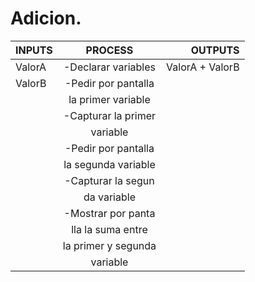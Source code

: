<!--HEAD -->
# Adicion.
|     INPUTS       |      PROCESS      |      OUTPUTS     |
| ---------------- |:-----------------:| ----------------:|
|      ValorA      |-Declarar variables| ValorA + ValorB  |
|      ValorB      |-Pedir por pantalla|                  |
|                  |la primer variable |                  |
|                  |-Capturar la primer|                  |
|                  |variable           |                  |
|                  |-Pedir por pantalla|                  |
|                  |la segunda variable|                  |
|                  |-Capturar la segun |                  |
|                  |da variable        |                  |
|                  |-Mostrar por panta |                  |
|                  |lla la suma entre  |                  |
|                  |la primer y segunda|                  |
|                  |variable           |                  |